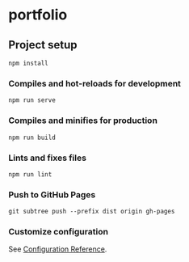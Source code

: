 # portfolio

## Project setup
```
npm install
```

### Compiles and hot-reloads for development
```
npm run serve
```

### Compiles and minifies for production
```
npm run build
```

### Lints and fixes files
```
npm run lint
```
### Push to GitHub Pages
```
git subtree push --prefix dist origin gh-pages
```

### Customize configuration
See [Configuration Reference](https://cli.vuejs.org/config/).
